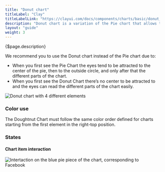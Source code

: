 ```yaml
---
title: "Donut chart"
titleLabel: "Clay"
titleLabelLink: "https://clayui.com/docs/components/charts/basic/donut_chart.html"
description: "Donut chart is a variation of the Pie chart that allows to divide data by numerical proportions of a total value."
layout: "guide"
weight: 3
---
```


<div class="page-description">{$page.description}</div>

We recommend you to use the Donut chart instead of the Pie chart due to:
* When you first see the Pie Chart the eyes tend to be attracted to the center of the pie, then to the outside circle, and only after that the different parts of the chart. 
* When you first see the Donut Chart there’s no center to be attracted to and the eyes can read the different parts of the chart easily.  

![Donut chart with 4 different elements](../../../images/ChartDoughnut.png)

### Color use

The Doughtnut Chart must follow the same color order defined for charts starting from the first element in the right-top position.

### States

#### Chart item interaction
![Intertaction on the blue pie piece of the chart, corresponding to Facebook](../../../images/ChartDoughnutItemSel.png)


